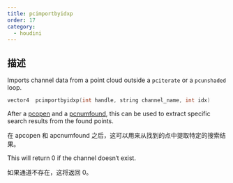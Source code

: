 ```yaml
---
title: pcimportbyidxp
order: 17
category:
  - houdini
---
```

    
## 描述

Imports channel data from a point cloud outside a `pciterate` or a
`pcunshaded` loop.

```c
vector4  pcimportbyidxp(int handle, string channel_name, int idx)
```

After a [pcopen](pcopen.html "Returns a handle to a point cloud file.") and a
[pcnumfound](pcnumfound.html "This node returns the number of points found by
pcopen."), this can be used to extract specific search results from the found
points.

在 apcopen 和 apcnumfound 之后，这可以用来从找到的点中提取特定的搜索结果。

This will return 0 if the channel doesn‘t exist.

如果通道不存在，这将返回 0。
